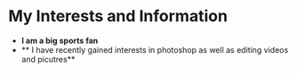 # My Interests and Information
* **I am a big sports fan**
* ** I have recently gained interests in photoshop as well as editing videos and picutres**
